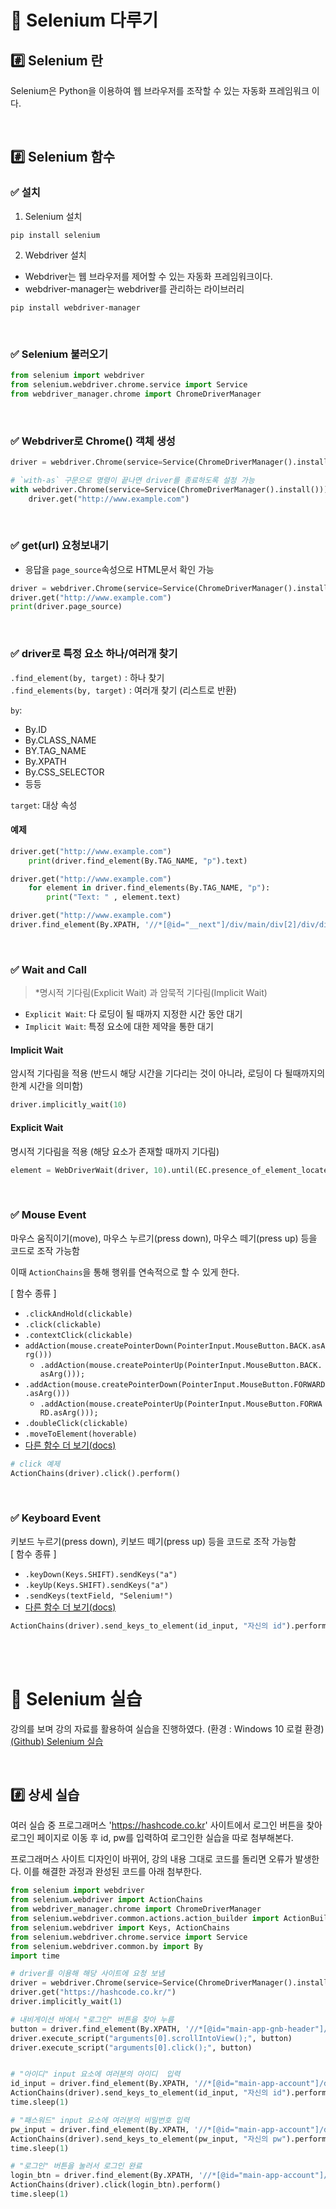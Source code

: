 # 📌 Selenium  다루기
## #️⃣ Selenium 란 
Selenium은 Python을 이용하여 웹 브라우저를 조작할 수 있는 자동화 프레임워크 이다. 

<br>


## #️⃣ Selenium 함수 
### ✅ 설치
1. Selenium 설치
```terminal
pip install selenium
```

2. Webdriver 설치
- Webdriver는 웹 브라우저를 제어할 수 있는 자동화 프레임워크이다.
- webdriver-manager는 webdriver를 관리하는 라이브러리
```terminal
pip install webdriver-manager
```
<br>


### ✅ Selenium 불러오기 
```python
from selenium import webdriver
from selenium.webdriver.chrome.service import Service
from webdriver_manager.chrome import ChromeDriverManager
```
<br>

### ✅ Webdriver로 Chrome() 객체 생성
```python
driver = webdriver.Chrome(service=Service(ChromeDriverManager().install()))

# `with-as` 구문으로 명령이 끝나면 driver를 종료하도록 설정 가능
with webdriver.Chrome(service=Service(ChromeDriverManager().install())) as driver:
    driver.get("http://www.example.com")
```
<br>

### ✅ get(url) 요청보내기
- 응답을 `page_source`속성으로 HTML문서 확인 가능
```python
driver = webdriver.Chrome(service=Service(ChromeDriverManager().install()))
driver.get("http://www.example.com")
print(driver.page_source)
```
<br>

### ✅ driver로 특정 요소 하나/여러개 찾기
`.find_element(by, target)` : 하나 찾기  
`.find_elements(by, target)` : 여러개 찾기 (리스트로 반환)  

`by`: 
- By.ID
- By.CLASS_NAME
- BY.TAG_NAME
- By.XPATH
- By.CSS_SELECTOR 
- 등등  

`target`: 대상 속성 

#### 예제 
```python
driver.get("http://www.example.com")
    print(driver.find_element(By.TAG_NAME, "p").text)
```

```python
driver.get("http://www.example.com")
    for element in driver.find_elements(By.TAG_NAME, "p"):
        print("Text: " , element.text)
```

```python
driver.get("http://www.example.com")
driver.find_element(By.XPATH, '//*[@id="__next"]/div/main/div[2]/div/div[4]/div[1]/div[1]/div/a/div[2]/p[1]' ).text
```

<br>

### ✅ Wait and Call
>  *명시적 기다림(Explicit Wait) 과 암묵적 기다림(Implicit Wait)

- `Explicit Wait`: 다 로딩이 될 때까지 지정한 시간 동안 대기
- `Implicit Wait`: 특정 요소에 대한 제약을 통한 대기

#### Implicit Wait
암시적 기다림을 적용
(반드시 해당 시간을 기다리는 것이 아니라, 로딩이 다 될때까지의 한계 시간을 의미함)
```python
driver.implicitly_wait(10)
```

#### Explicit Wait
명시적 기다림을 적용
(해당 요소가 존재할 때까지 기다림)
```python
element = WebDriverWait(driver, 10).until(EC.presence_of_element_located((By.XPATH, '//*[@id="__next"]/div/main/div[2]/div/div[4]/div[1]/div[1]/div/a/div[2]/p[1]' )))
```

<br>

### ✅ Mouse Event
마우스 움직이기(move), 마우스 누르기(press down), 마우스 떼기(press up) 등을 코드로 조작 가능함

이때 `ActionChains`을 통해 행위를 연속적으로 할 수 있게 한다.

[ 함수 종류 ]
- `.clickAndHold(clickable)`
- `.click(clickable)`
- `.contextClick(clickable)`
- `addAction(mouse.createPointerDown(PointerInput.MouseButton.BACK.asArg()))`
    - `.addAction(mouse.createPointerUp(PointerInput.MouseButton.BACK.asArg()));`
- `.addAction(mouse.createPointerDown(PointerInput.MouseButton.FORWARD.asArg()))` 
    - `.addAction(mouse.createPointerUp(PointerInput.MouseButton.FORWARD.asArg()));`
- `.doubleClick(clickable)`
- `.moveToElement(hoverable)`
- [다른 함수 더 보기(docs)](https://www.selenium.dev/documentation/webdriver/actions_api/mouse/)

```python
# click 예제
ActionChains(driver).click().perform()
```

<br>

### ✅ Keyboard Event
키보드 누르기(press down), 키보드 떼기(press up) 등을 코드로 조작 가능함  
[ 함수 종류 ]
- `.keyDown(Keys.SHIFT).sendKeys("a")`
- `.keyUp(Keys.SHIFT).sendKeys("a")`
- `.sendKeys(textField, "Selenium!")`
- [다른 함수 더 보기(docs)](https://www.selenium.dev/documentation/webdriver/actions_api/keyboard/)


```python
ActionChains(driver).send_keys_to_element(id_input, "자신의 id").perform()
```
<br><br>

# 📌 Selenium 실습
강의를 보며 강의 자료를 활용하여 실습을 진행하였다. (환경 : Windows 10 로컬 환경)   
[(Github) Selenium 실습 ](https://github.com/HyeM207/TIL/blob/main/HTML%2CWEB/Selenium%20%EC%8B%A4%EC%8A%B5.ipynb)

<br>

## #️⃣ 상세 실습
여러 실습 중 프로그래머스 'https://hashcode.co.kr' 사이트에서 로그인 버튼을 찾아 로그인 페이지로 이동 후 id, pw를 입력하여 로그인한 실습을 따로 첨부해본다.

프로그래머스 사이트 디자인이 바뀌어, 강의 내용 그대로 코드를 돌리면 오류가 발생한다. 이를 해결한 과정과 완성된 코드를 아래 첨부한다. 
```python
from selenium import webdriver
from selenium.webdriver import ActionChains
from webdriver_manager.chrome import ChromeDriverManager
from selenium.webdriver.common.actions.action_builder import ActionBuilder
from selenium.webdriver import Keys, ActionChains
from selenium.webdriver.chrome.service import Service
from selenium.webdriver.common.by import By
import time

# driver를 이용해 해당 사이트에 요청 보냄
driver = webdriver.Chrome(service=Service(ChromeDriverManager().install()))
driver.get("https://hashcode.co.kr/")
driver.implicitly_wait(1)

# 내비게이션 바에서 "로그인" 버튼을 찾아 누름
button = driver.find_element(By.XPATH, '//*[@id="main-app-gnb-header"]/div/div/div[1]/div/div[1]/a') # 성공 코드 
driver.execute_script("arguments[0].scrollIntoView();", button)
driver.execute_script("arguments[0].click();", button)


# "아이디" input 요소에 여러분의 아이디  입력
id_input = driver.find_element(By.XPATH, '//*[@id="main-app-account"]/div/div[2]/div/div[2]/div[1]/div/div[2]/div[2]/input')
ActionChains(driver).send_keys_to_element(id_input, "자신의 id").perform()
time.sleep(1)

# "패스워드" input 요소에 여러분의 비밀번호 입력
pw_input = driver.find_element(By.XPATH, '//*[@id="main-app-account"]/div/div[2]/div/div[2]/div[1]/div/div[2]/div[4]/input')
ActionChains(driver).send_keys_to_element(pw_input, "자신의 pw").perform()
time.sleep(1)

# "로그인" 버튼을 눌러서 로그인 완료
login_btn = driver.find_element(By.XPATH, '//*[@id="main-app-account"]/div/div[2]/div/div[2]/div[1]/div/div[2]/button')
ActionChains(driver).click(login_btn).perform()
time.sleep(1)

```